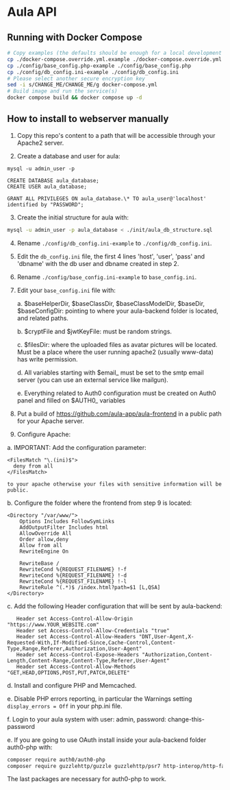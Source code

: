 # Aula API

## Running with Docker Compose

```bash
# Copy examples (the defaults should be enough for a local development test, but not for production)
cp ./docker-compose.override.yml.example ./docker-compose.override.yml
cp ./config/base_config.php-example ./config/base_config.php
cp ./config/db_config.ini-example ./config/db_config.ini
# Please select another secure encryption key
sed -i s/CHANGE_ME/CHANGE_ME/g docker-compose.yml
# Build image and run the service(s)
docker compose build && docker compose up -d
```

## How to install to webserver manually

1. Copy this repo's content to a path that will be accessible through your Apache2 server.

2. Create a database and user for aula:

```mysql
mysql -u admin_user -p

CREATE DATABASE aula_database;
CREATE USER aula_database;

GRANT ALL PRIVILEGES ON aula_database.\* TO aula_user@'localhost' identified by "PASSWORD";
```

3. Create the initial structure for aula with:

```bash
mysql -u admin_user -p aula_database < ./init/aula_db_structure.sql
```

4. Rename `./config/db_config.ini-example` to `./config/db_config.ini`.

5. Edit the `db_config.ini` file, the first 4 lines 'host', 'user', 'pass' and 'dbname' with the db user and dbname created in step 2.

6. Rename `./config/base_config.ini-example` to `base_config.ini`.

7. Edit your `base_config.ini` file with:

   a. $baseHelperDir, $baseClassDir, $baseClassModelDir, $baseDir, $baseConfigDir: pointing to where your aula-backend folder is located, and related paths.

   b. $cryptFile and $jwtKeyFile: must be random strings.

   c. $filesDir: where the uploaded files as avatar pictures will be located. Must be a place where the user running apache2 (usually www-data) has write permission.

   d. All variables starting with $email\_ must be set to the smtp email server (you can use an external service like mailgun).

   e. Everything related to Auth0 configuration must be created on Auth0 panel and filled on $AUTH0\_ variables

8. Put a build of https://github.com/aula-app/aula-frontend in a public path for your Apache server.

9. Configure Apache:

a. IMPORTANT: Add the configuration parameter:

    <FilesMatch "\.(ini)$">
      deny from all
    </FilesMatch>

    to your apache otherwise your files with sensitive information will be public.

b. Configure the folder where the frontend from step 9 is located:

    <Directory "/var/www/">
        Options Includes FollowSymLinks
        AddOutputFilter Includes html
        AllowOverride All
        Order allow,deny
        Allow from all
        RewriteEngine On

        RewriteBase /
        RewriteCond %{REQUEST_FILENAME} !-f
        RewriteCond %{REQUEST_FILENAME} !-d
        RewriteCond %{REQUEST_FILENAME} !-l
        RewriteRule ^(.*)$ /index.html?path=$1 [L,QSA]
    </Directory>

c. Add the following Header configuration that will be sent by aula-backend:

       Header set Access-Control-Allow-Origin "https://www.YOUR_WEBSITE.com"
       Header set Access-Control-Allow-Credentials "true"
       Header set Access-Control-Allow-Headers "DNT,User-Agent,X-Requested-With,If-Modified-Since,Cache-Control,Content-Type,Range,Referer,Authorization,User-Agent"
       Header set Access-Control-Expose-Headers "Authorization,Content-Length,Content-Range,Content-Type,Referer,User-Agent"
       Header set Access-Control-Allow-Methods "GET,HEAD,OPTIONS,POST,PUT,PATCH,DELETE"

d. Install and configure PHP and Memcached.

e. Disable PHP errors reporting, in particular the Warnings setting `display_errors = Off` in your php.ini file.

f. Login to your aula system with user: admin, password: change-this-password

e. If you are going to use OAuth install inside your aula-backend folder auth0-php with:

```bash
composer require auth0/auth0-php
composer require guzzlehttp/guzzle guzzlehttp/psr7 http-interop/http-factory-guzzle
```

The last packages are necessary for auth0-php to work.
